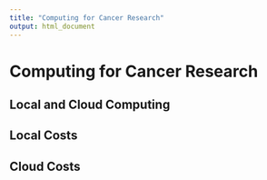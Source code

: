 ```yaml
---
title: "Computing for Cancer Research"
output: html_document
---
```


# Computing for Cancer Research

## Local and Cloud Computing

## Local Costs

## Cloud Costs

